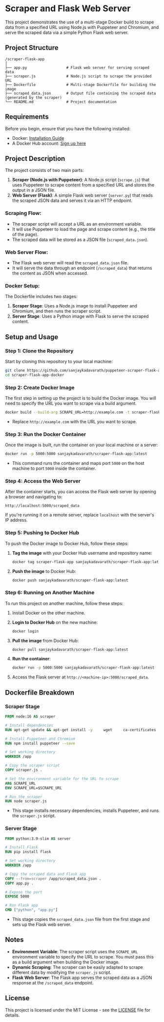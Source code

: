 
# Scraper and Flask Web Server

This project demonstrates the use of a multi-stage Docker build to scrape data from a specified URL using Node.js with Puppeteer and Chromium, and serve the scraped data via a simple Python Flask web server.

## Project Structure

```
/scraper-flask-app
│
├── app.py                  # Flask web server for serving scraped data
├── scraper.js              # Node.js script to scrape the provided URL
├── Dockerfile              # Multi-stage Dockerfile for building the image
├── scraped_data.json       # Output file containing the scraped data (generated by the scraper)
└── README.md               # Project documentation
```

## Requirements

Before you begin, ensure that you have the following installed:

- Docker: [Installation Guide](https://docs.docker.com/get-docker/)
- A Docker Hub account: [Sign up here](https://hub.docker.com/)

## Project Description

The project consists of two main parts:

1. **Scraper (Node.js with Puppeteer)**: A Node.js script (`scrape.js`) that uses Puppeteer to scrape content from a specified URL and stores the output in a JSON file.
2. **Web Server (Flask)**: A simple Flask web server (`server.py`) that reads the scraped JSON data and serves it via an HTTP endpoint.

### Scraping Flow:

- The scraper script will accept a URL as an environment variable.
- It will use Puppeteer to load the page and scrape content (e.g., the title of the page).
- The scraped data will be stored as a JSON file (`scraped_data.json`).
  
### Web Server Flow:

- The Flask web server will read the `scraped_data.json` file.
- It will serve the data through an endpoint (`/scraped_data`) that returns the content as JSON when accessed.

### Docker Setup:

The Dockerfile includes two stages:

1. **Scraper Stage**: Uses a Node.js image to install Puppeteer and Chromium, and then runs the scraper script.
2. **Server Stage**: Uses a Python image with Flask to serve the scraped content.

## Setup and Usage

### Step 1: Clone the Repository

Start by cloning this repository to your local machine:

```bash
git clone https://github.com/sanjaykadavarath/puppeteer-scraper-flask-app-docker.git
cd scraper-flask-app-docker
```

### Step 2: Create Docker Image

The first step in setting up the project is to build the Docker image. You will need to specify the URL you want to scrape via a build argument.

```bash
docker build --build-arg SCRAPE_URL=http://example.com -t scraper-flask-app .
```

- Replace `http://example.com` with the URL you want to scrape.

### Step 3: Run the Docker Container

Once the image is built, run the container on your local machine or a server:

```bash
docker run -p 5000:5000 sanjaykadavarath/scraper-flask-app:latest
```

- This command runs the container and maps port `5000` on the host machine to port `5000` inside the container.

### Step 4: Access the Web Server

After the container starts, you can access the Flask web server by opening a browser and navigating to:

```
http://localhost:5000/scraped_data
```

If you're running it on a remote server, replace `localhost` with the server's IP address.

### Step 5: Pushing to Docker Hub

To push the Docker image to Docker Hub, follow these steps:

1. **Tag the image** with your Docker Hub username and repository name:

   ```bash
   docker tag scraper-flask-app sanjaykadavarath/scraper-flask-app:latest
   ```

2. **Push the image** to Docker Hub:

   ```bash
   docker push sanjaykadavarath/scraper-flask-app:latest
   ```

### Step 6: Running on Another Machine

To run this project on another machine, follow these steps:

1. Install Docker on the other machine.
2. **Login to Docker Hub** on the new machine:

   ```bash
   docker login
   ```

3. **Pull the image** from Docker Hub:

   ```bash
   docker pull sanjaykadavarath/scraper-flask-app:latest
   ```

4. **Run the container**:

   ```bash
   docker run -p 5000:5000 sanjaykadavarath/scraper-flask-app:latest
   ```

5. Access the Flask server at `http://<machine-ip>:5000/scraped_data`.

## Dockerfile Breakdown

### Scraper Stage

```Dockerfile
FROM node:16 AS scraper

# Install dependencies
RUN apt-get update && apt-get install -y     wget     ca-certificates     --no-install-recommends     && rm -rf /var/lib/apt/lists/*

# Install Puppeteer and Chromium
RUN npm install puppeteer --save

# Set working directory
WORKDIR /app

# Copy the scraper script
COPY scraper.js .

# Set the environment variable for the URL to scrape
ARG SCRAPE_URL
ENV SCRAPE_URL=$SCRAPE_URL

# Run the scraper
RUN node scraper.js
```

- This stage installs necessary dependencies, installs Puppeteer, and runs the `scraper.js` script.

### Server Stage

```Dockerfile
FROM python:3.9-slim AS server

# Install Flask
RUN pip install flask

# Set working directory
WORKDIR /app

# Copy the scraped data and Flask app
COPY --from=scraper /app/scraped_data.json .
COPY app.py .

# Expose the port
EXPOSE 5000

# Run Flask app
CMD ["python", "app.py"]
```

- This stage copies the `scraped_data.json` file from the first stage and sets up the Flask web server.

## Notes

- **Environment Variable**: The scraper script uses the `SCRAPE_URL` environment variable to specify the URL to scrape. You must pass this as a build argument when building the Docker image.
- **Dynamic Scraping**: The scraper can be easily adapted to scrape different data by modifying the `scraper.js` script.
- **Flask Web Server**: The Flask app serves the scraped data as a JSON response at the `/scraped_data` endpoint.

## License

This project is licensed under the MIT License - see the [LICENSE](LICENSE) file for details.
